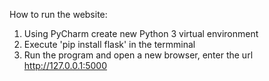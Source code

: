 How to run the website:
  1. Using PyCharm create new Python 3 virtual environment
  2. Execute 'pip install flask' in the termminal
  3. Run the program and open a new browser, enter the url http://127.0.0.1:5000
